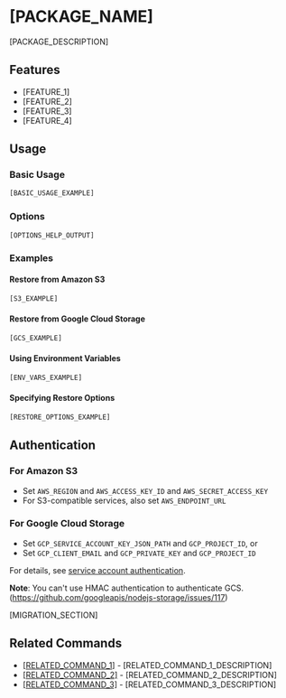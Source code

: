 # [PACKAGE_NAME]

[PACKAGE_DESCRIPTION]

## Features

- [FEATURE_1]
- [FEATURE_2]
- [FEATURE_3]
- [FEATURE_4]

## Usage

### Basic Usage

```bash
[BASIC_USAGE_EXAMPLE]
```

### Options

```
[OPTIONS_HELP_OUTPUT]
```

### Examples

#### Restore from Amazon S3

```bash
[S3_EXAMPLE]
```

#### Restore from Google Cloud Storage

```bash
[GCS_EXAMPLE]
```

#### Using Environment Variables

```bash
[ENV_VARS_EXAMPLE]
```

#### Specifying Restore Options

```bash
[RESTORE_OPTIONS_EXAMPLE]
```

## Authentication

### For Amazon S3

- Set `AWS_REGION` and `AWS_ACCESS_KEY_ID` and `AWS_SECRET_ACCESS_KEY`
- For S3-compatible services, also set `AWS_ENDPOINT_URL`

### For Google Cloud Storage

- Set `GCP_SERVICE_ACCOUNT_KEY_JSON_PATH` and `GCP_PROJECT_ID`, or
- Set `GCP_CLIENT_EMAIL` and `GCP_PRIVATE_KEY` and `GCP_PROJECT_ID`

For details, see [service account authentication](https://cloud.google.com/docs/authentication/production).

**Note**: You can't use HMAC authentication to authenticate GCS. (https://github.com/googleapis/nodejs-storage/issues/117)

[MIGRATION_SECTION]

## Related Commands

- [[RELATED_COMMAND_1]](../[RELATED_COMMAND_1_PATH]/README.md) - [RELATED_COMMAND_1_DESCRIPTION]
- [[RELATED_COMMAND_2]](../[RELATED_COMMAND_2_PATH]/README.md) - [RELATED_COMMAND_2_DESCRIPTION]
- [[RELATED_COMMAND_3]](../[RELATED_COMMAND_3_PATH]/README.md) - [RELATED_COMMAND_3_DESCRIPTION]
